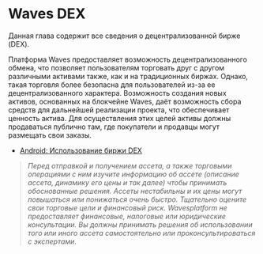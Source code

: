 # Waves DEX

Данная глава содержит все сведения о децентрализованной бирже \(DEX\).

Платформа Waves предоставляет возможность децентрализованного обмена, что позволяет пользователям торговать друг с другом различными активами также, как и на традиционных биржах. Однако, такая торговля более безопасна для пользователей из-за ее децентрализованного характера. Возможность создания новых активов, основанных на блокчейне Waves, даёт возможность сбора средств для дальнейшей реализации проекта, что обеспечивает ценность актива. Для осуществления этих целей активы должны продаваться публично там, где покупатели и продавцы могут размещать свои заказы.

* [Android: Использование биржи DEX](waves-dex/start-trading-on-the-waves-dex.md)

> *Перед отправкой и получением ассета, а также торговыми операциями с ним изучите информацию об ассете (описание ассета, динамику его цены и так далее) чтобы принимать обоснованные решения. Ассеты нестабильны и их цены могут повышаться или понижаться очень быстро. Тщательно оцените свои торговые цели и финансовый риск.
Wavesplatform не предоставляет финансовые, налоговые или юридические консультации. Вы должны принимать решения об использовании того или иного ассета самостоятельно или проконсультироваться с экспертами*.
